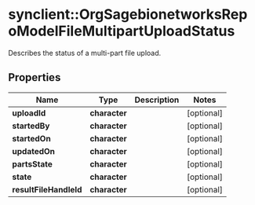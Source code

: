 # synclient::OrgSagebionetworksRepoModelFileMultipartUploadStatus

Describes the status of a multi-part file upload.

## Properties
Name | Type | Description | Notes
------------ | ------------- | ------------- | -------------
**uploadId** | **character** |  | [optional] 
**startedBy** | **character** |  | [optional] 
**startedOn** | **character** |  | [optional] 
**updatedOn** | **character** |  | [optional] 
**partsState** | **character** |  | [optional] 
**state** | **character** |  | [optional] 
**resultFileHandleId** | **character** |  | [optional] 


